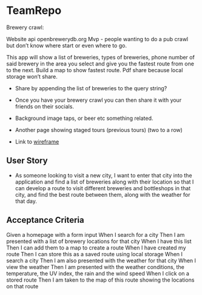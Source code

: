 # TeamRepo
Brewery crawl:

Website api openbrewerydb.org
Mvp - people wanting to do a pub crawl but don’t know where start or even where to go.

This app will show a list of breweries, types of breweries, phone number of said brewery  in the area you select and give you the fastest route from one to the next.
Build a map to show fastest route. 
Pdf share because local storage won’t share. 

- Share by appending the list of breweries to the query string? 

- Once you have your brewery crawl you can then share it with your friends on their socials.

- Background image taps, or beer etc something related. 

- Another page showing staged tours (previous tours) (two to a row) 

- Link to [wireframe](https://docs.google.com/presentation/d/1sa57tjAPviC49wgRLB6-E4JoyQ3QfeO553_733RTJrc/edit#slide=id.p)

## User Story

- As someone looking to visit a new city, I want to enter that city into the application and find a list of breweries along with their location so that I can develop a route to visit different breweries and bottleshops in that city, and find the best route between them, along with the weather for that day.

## Acceptance Criteria

Given a homepage with a form input
When I search for a city
Then I am presented with a list of brewery locations for that city
When I have this list
Then I can add them to a map to create a route
When I have created my route
Then I can store this as a saved route using local storage
When I search a city 
Then I am also presented with the weather for that city
When I view the weather
Then I am presented with the weather conditions, the temperature, the UV index, the rain and the wind speed
When I click on a stored route
Then I am taken to the map of this route showing the locations on that route